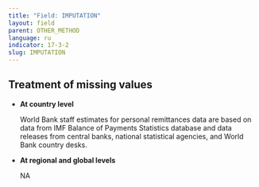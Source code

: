 ```yaml
---
title: "Field: IMPUTATION"
layout: field
parent: OTHER_METHOD
language: ru
indicator: 17-3-2
slug: IMPUTATION
---
```

## Treatment of missing values

* **At country level**

    World Bank staff estimates for personal remittances data are based on data from IMF Balance of Payments Statistics database and data releases from central banks, national statistical agencies, and World Bank country desks.

* **At regional and global levels**

    NA